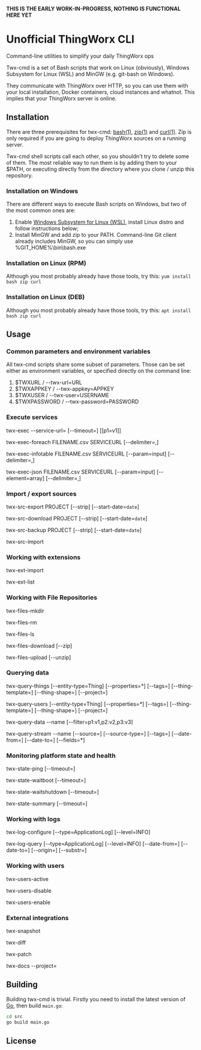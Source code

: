 **THIS IS THE EARLY WORK-IN-PROGRESS, NOTHING IS FUNCTIONAL HERE YET**

# Unofficial ThingWorx CLI

Command-line utilities to simplify your daily ThingWorx ops

Twx-cmd is a set of Bash scripts that work on Linux (obviously), Windows Subsystem for Linux (WSL) and MinGW (e.g. git-bash on Windows).

They communicate with ThingWorx over HTTP, so you can use them with your local installation, Docker containers, cloud instances and whatnot. This implies
that your ThingWorx server is online.

## Installation

There are three prerequisites for twx-cmd: [bash(1)](https://linux.die.net/man/1/bash), [zip(1)](https://linux.die.net/man/1/zip) and [curl(1)](https://linux.die.net/man/1/curl).
Zip is only required if you are going to deploy ThingWorx sources on a running server.

Twx-cmd shell scripts call each other, so you shouldn't try to delete some of them. The most reliable way to run them is by adding them to your $PATH, or executing
directly from the directory where you clone / unzip this repository.

### Installation on Windows

There are different ways to execute Bash scripts on Windows, but two of the most common ones are:

1. Enable [Windows Subsystem for Linux (WSL)](https://docs.microsoft.com/en-us/windows/wsl/install-win10), install Linux distro and follow instructions below;
2. Install MinGW and add zip to your PATH. Command-line Git client already includes MinGW, so you can simply use %GIT_HOME%\bin\bash.exe

### Installation on Linux (RPM)

Although you most probably already have those tools, try this: `yum install bash zip curl`

### Installation on Linux (DEB)

Although you most probably already have those tools, try this: `apt install bash zip curl`

## Usage

### Common parameters and environment variables

All twx-cmd scripts share some subset of parameters. Those can be set either as environment variables, or specified directly on the command line:

1. $TWXURL / --twx-url=URL
2. $TWXAPPKEY / --twx-appkey=APPKEY
3. $TWXUSER / --twx-user=USERNAME
4. $TWXPASSWORD / --twx-password=PASSWORD

### Execute services

twx-exec --service-url= [--timeout=] [[p1=v1]]

twx-exec-foreach FILENAME.csv SERVICEURL [--delimiter=,]

twx-exec-infotable FILENAME.csv SERVICEURL [--param=input] [--delimiter=,]

twx-exec-json FILENAME.csv SERVICEURL [--param=input] [--element=array] [--delimiter=,]

### Import / export sources

twx-src-export PROJECT [--strip] [--start-date=`date`]

twx-src-download PROJECT [--strip] [--start-date=`date`]

twx-src-backup PROJECT [--strip] [--start-date=`date`]

twx-src-import

### Working with extensions

twx-ext-import

twx-ext-list

### Working with File Repositories

twx-files-mkdir

twx-files-rm

twx-files-ls

twx-files-download [--zip]

twx-files-upload [--unzip]

### Querying data

twx-query-things [--entity-type=Thing] [--properties=*] [--tags=] [--thing-template=] [--thing-shape=] [--project=]

twx-query-users [--entity-type=Thing] [--properties=*] [--tags=] [--thing-template=] [--thing-shape=] [--project=]

twx-query-data --name [--filter=p1:v1,p2:v2,p3:v3]

twx-query-stream --name [--source=] [--source-type=] [--tags=] [--date-from=] [--date-to=] [--fields=*]

### Monitoring platform state and health

twx-state-ping [--timeout=]

twx-state-waitboot [--timeout=]

twx-state-waitshutdown [--timeout=]

twx-state-summary [--timeout=]

### Working with logs

twx-log-configure [--type=ApplicationLog] [--level=INFO]

twx-log-query [--type=ApplicationLog] [--level=INFO] [--date-from=] [--date-to=] [--origin=] [--substr=]

### Working with users

twx-users-active

twx-users-disable

twx-users-enable

### External integrations

twx-snapshot

twx-diff

twx-patch

twx-docs --project=

## Building

Building twx-cmd is trivial. Firstly you need to install the latest version of [Go](https://golang.org/), then build `main.go`:

```bash
cd src
go build main.go
```

## License